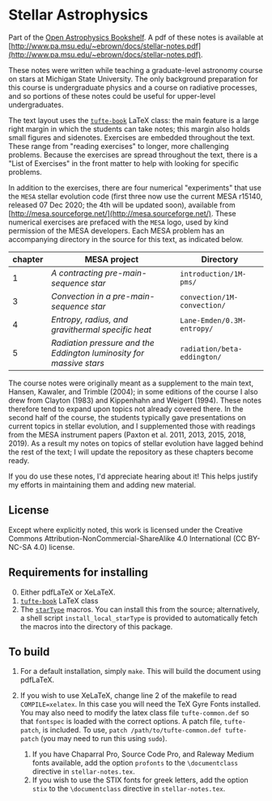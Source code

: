 # Stellar Astrophysics

Part of the [Open Astrophysics Bookshelf](http://open-astrophysics-bookshelf.github.io/).  A pdf of these notes is available at [http://www.pa.msu.edu/~ebrown/docs/stellar-notes.pdf](http://www.pa.msu.edu/~ebrown/docs/stellar-notes.pdf).

These notes were written while teaching a graduate-level astronomy course on stars at Michigan State University.  The only background preparation for this course is undergraduate physics and a course on radiative processes, and so portions of these notes could be useful for upper-level undergraduates.

The text layout uses the [`tufte-book`](https://tufte-latex.github.io/tufte-latex/) LaTeX class:  the main feature is a large right margin in which the students can take notes; this margin also holds small figures and sidenotes. Exercises are embedded throughout the text.  These range from "reading exercises" to longer, more challenging problems. Because the exercises are spread throughout the text, there is a "List of Exercises" in the front matter to help with looking for specific problems.

In addition to the exercises, there are four numerical "experiments" that use the `MESA` stellar evolution code (first three now use the current MESA r15140, released 07 Dec 2020; the 4th will be updated soon), available from [http://mesa.sourceforge.net/](http://mesa.sourceforge.net/). These numerical exercises are prefaced with the `MESA` logo, used by kind permission of the MESA developers. Each MESA problem has an accompanying directory in the source for this text, as indicated below.

chapter | MESA project | Directory
------- | ------------ | ---------
1 | *A contracting pre-main-sequence star* | `introduction/1M-pms/`
3 | *Convection in a pre-main-sequence star* | `convection/1M-convection/`
4 | *Entropy, radius, and gravithermal specific heat* | `Lane-Emden/0.3M-entropy/`
5 | *Radiation pressure and the Eddington luminosity for massive stars* | `radiation/beta-eddington/`


The course notes were originally meant as a supplement to the main text, Hansen, Kawaler, and Trimble (2004); in some editions of the course I also drew from Clayton (1983) and Kippenhahn and Weigert (1994).  These notes therefore tend to expand upon topics not already covered there.  In the second half of the course, the students typically gave presentations on current topics in stellar evolution, and I supplemented those with readings from the MESA instrument papers (Paxton et al. 2011, 2013, 2015, 2018, 2019).  As a result my notes on topics of stellar evolution have lagged behind the rest of the text; I will update the repository as these chapters become ready.

If you do use these notes, I'd appreciate hearing about it!  This helps justify my efforts in maintaining them and adding new material.

## License

Except where explicitly noted, this work is licensed under the Creative Commons
Attribution-NonCommercial-ShareAlike 4.0 International (CC BY-NC-SA 4.0) license.

## Requirements for installing

0. Either pdfLaTeX or XeLaTeX.
1. [`tufte-book`](https://tufte-latex.github.io/tufte-latex/) LaTeX class
2. The [`starType`](https://github.com/nworbde/starType) macros.  You can install this from the source; alternatively, a shell script `install_local_starType` is provided to automatically fetch the macros into the directory of this package.

## To build

1. For a default installation, simply `make`.  This will build the document using pdfLaTeX.
2. If you wish to use XeLaTeX, change line 2 of the makefile to read `COMPILE=xelatex`. In this case you will need the TeX Gyre Fonts installed. You may also need to modify the latex class file `tufte-common.def` so that  `fontspec` is loaded with the correct options. A patch file, `tufte-patch`, is included. To use, `patch /path/to/tufte-common.def tufte-patch` (you may need to run this using `sudo`).

    1. If you have Chaparral Pro, Source Code Pro, and Raleway Medium fonts available, add the option `profonts` to the `\documentclass` directive in `stellar-notes.tex`.
    2. If you wish to use the STIX fonts for greek letters, add the option `stix` to the `\documentclass` directive in `stellar-notes.tex`.
